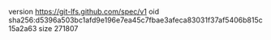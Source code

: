 version https://git-lfs.github.com/spec/v1
oid sha256:d5396a503bc1afd9e196e7ea45c7fbae3afeca83031f37af5406b815c15a2a63
size 271807
